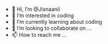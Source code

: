 - 👋 Hi, I’m @Jisnaanil
- 👀 I’m interested in coding
- 🌱 I’m currently learning about coding 
- 💞️ I’m looking to collaborate on ...
- 📫 How to reach me ...

<!---
Jisnaanil/Jisnaanil is a ✨ special ✨ repository because its `README.md` (this file) appears on your GitHub profile.
You can click the Preview link to take a look at your changes.
--->
